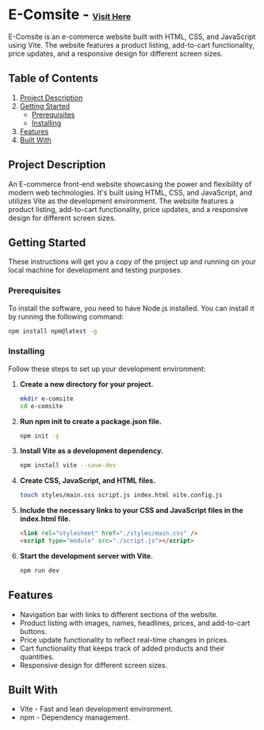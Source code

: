 # E-Comsite - <sup><sub><sub>[Visit Here](https://jadhav-general-store.netlify.app/)<sub></sub></sup> 

E-Comsite is an e-commerce website built with HTML, CSS, and JavaScript using Vite. The website features a product listing, add-to-cart functionality, price updates, and a responsive design for different screen sizes.

## Table of Contents

1. [Project Description](#project-description)
2. [Getting Started](#getting-started)
   - [Prerequisites](#prerequisites)
   - [Installing](#installing)
3. [Features](#features)
4. [Built With](#built-with)

## Project Description

An E-commerce front-end website showcasing the power and flexibility of modern web technologies. It's built using HTML, CSS, and JavaScript, and utilizes Vite as the development environment. The website features a product listing, add-to-cart functionality, price updates, and a responsive design for different screen sizes.

## Getting Started

These instructions will get you a copy of the project up and running on your local machine for development and testing purposes.

### Prerequisites

To install the software, you need to have Node.js installed. You can install it by running the following command:

```bash
npm install npm@latest -g
```

### Installing

Follow these steps to set up your development environment:

1. **Create a new directory for your project.**

   ```bash
   mkdir e-comsite
   cd e-comsite
   ```

2. **Run npm init to create a package.json file.**

   ```bash
   npm init -y
   ```

3. **Install Vite as a development dependency.**

   ```bash
   npm install vite --save-dev
   ```

4. **Create CSS, JavaScript, and HTML files.**

   ```bash
   touch styles/main.css script.js index.html vite.config.js
   ```

5. **Include the necessary links to your CSS and JavaScript files in the index.html file.**

   ```html
   <link rel="stylesheet" href="./styles/main.css" />
   <script type="module" src="./script.js"></script>
   ```

6. **Start the development server with Vite.**

   ```bash
   npm run dev
   ```

## Features

- Navigation bar with links to different sections of the website.
- Product listing with images, names, headlines, prices, and add-to-cart buttons.
- Price update functionality to reflect real-time changes in prices.
- Cart functionality that keeps track of added products and their quantities.
- Responsive design for different screen sizes.

## Built With

- Vite - Fast and lean development environment.
- npm - Dependency management.
